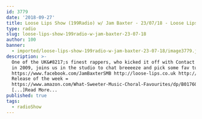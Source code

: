 ```yaml
---
id: 3779
date: '2018-09-27'
title: Loose Lips Show (199Radio) w/ Jam Baxter - 23/07/18 - Loose Lips
type: radio
slug: loose-lips-show-199radio-w-jam-baxter-23-07-18
author: 100
banner:
  - imported/loose-lips-show-199radio-w-jam-baxter-23-07-18/image3779.jpeg
description: >-
  One of the UK&#8217;s finest rappers, who kicked it off with Contact Play back
  in 2009, joins us in the studio to chat breeeeze and pick some fav tunes!
  https://www.facebook.com/JamBaxterSMB http://loose-lips.co.uk http://199rad.io
  Release of the week =
  https://www.amazon.com/What-Sweeter-Music-Choral-Favourites/dp/B0176Q84NA
  [...]Read More...
published: true
tags:
  - radioShow
---
```

